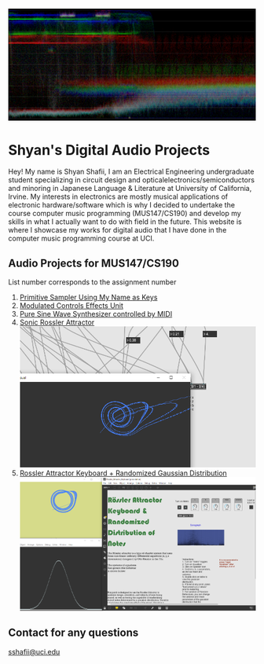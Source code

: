 ![Image](https://github.com/8ball55/digital-audio/blob/gh-pages/sqdgfrtu.PNG?raw=true)

# Shyan's Digital Audio Projects

Hey! My name is Shyan Shafii, I am an Electrical Engineering undergraduate student specializing in circuit design and opticalelectronics/semiconductors and minoring in Japanese Language & Literature at University of California, Irvine. My interests in electronics are mostly musical applications of electronic hardware/software which is why I decided to undertake the course computer music programming (MUS147/CS190) and develop my skills in what I actually want to do with field in the future. This website is where I showcase my works for digital audio that I have done in the computer music programming course at UCI.

## Audio Projects for MUS147/CS190

List number corresponds to the assignment number

1. [Primitive Sampler Using My Name as Keys](https://drive.google.com/drive/folders/1W2wzaGslHM4pC3TvZFuXJVyvBTnKLqvf)
2. [Modulated Controls Effects Unit](https://drive.google.com/drive/folders/1k_BVvDLpl5A08NUDLfyOBWR4EjfRkdfA)
3. [Pure Sine Wave Synthesizer controlled by MIDI](https://drive.google.com/drive/folders/1t65pnmKhLaf2NL7DoW9foFdTSZAxkvkE)
4. [Sonic Rossler Attractor](https://drive.google.com/drive/folders/1C0R1puJWYCO5yEpFiUdXwkaV81H2koGg) 
![Image](https://github.com/8ball55/digital-audio/blob/gh-pages/ross_attract.PNG?raw=true)
5. [Rossler Attractor Keyboard + Randomized Gaussian Distribution](https://github.com/8ball55/digital-audio/blob/gh-pages/Rossler_Attractor_Keyboard.zip) 
![Image](https://github.com/8ball55/digital-audio/blob/gh-pages/Rossler_Keyboard.PNG?raw=true)

## Contact for any questions
sshafii@uci.edu
